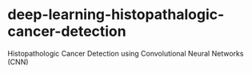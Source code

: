 # deep-learning-histopathalogic-cancer-detection
Histopathologic Cancer Detection using Convolutional Neural Networks (CNN)
